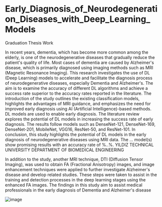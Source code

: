 # Early_Diagnosis_of_Neurodegeneration_Diseases_with_Deep_Learning_Models


Graduation Thesis Work

In recent years, dementia, which has become more common among the elderly, is one of the neurodegenerative diseases that gradually reduce the patient's quality of life. Most cases of dementia are caused by Alzheimer's disease, which is primarily diagnosed using imaging methods such as MRI (Magnetic Resonance Imaging). This research investigates the use of DL (Deep Learning) models to accelerate and facilitate the diagnosis process of neurodegenerative diseases, especially Dementia and Alzheimer's. The aim is to examine the accuracy of different DL algorithms and achieve a success rate superior to the accuracy rates reported in the literature. The introduction of the study outlines the existing classification models, highlights the advantages of MRI guidance, and emphasizes the need for improved early diagnosis using AI (Artificial Intelligence)-based methods. DL models are used to enable early diagnosis. The literature review explores the potential of DL models in increasing the success rate of early diagnosis. The results follow models such as DenseNet-121, DenseNet-169, DenseNet-201, MobileNet, VGG16, ResNet-50, and ResNet-101. In conclusion, this study highlights the potential of DL models in the early diagnosis of neurodegenerative diseases using MRI data. The ... model(s) show promising results with an accuracy rate of %..%. 
YILDIZ TECHNICAL UNIVERSITY
DEPARTMENT OF BIOMEDICAL ENGINEERING

In addition to the study, another MRI technique, DTI (Diffusion Tensor Imaging), was used to obtain FA (Fractional Anisotropy) images, and image enhancement techniques were applied to further investigate Alzheimer's disease and develop related studies. These steps were taken to assist in the training and detection processes in the deep learning stages using the enhanced FA images. The findings in this study aim to assist medical professionals in the early diagnosis of Dementia and Alzheimer's disease

![image](https://github.com/MuhammedIkbalKARADELI/Early_Diagnosis_of_Neurodegeneration_Diseases_with_Deep_Learning_Models/assets/87783022/ae8ce785-1869-43ff-996a-839c7fab0765)





